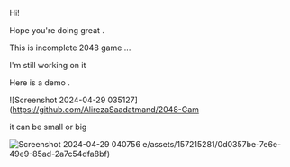 Hi!

Hope you're doing great .

This is incomplete 2048 game ...

I'm still working on it


Here is a demo .

![Screenshot 2024-04-29 035127](https://github.com/AlirezaSaadatmand/2048-Gam

it can be small or big

![Screenshot 2024-04-29 040756](https://github.com/AlirezaSaadatmand/2048-Game/assets/157215281/ff3aae74-edca-49ab-a6c1-5d238e631f78)
e/assets/157215281/0d0357be-7e6e-49e9-85ad-2a7c54dfa8bf)

